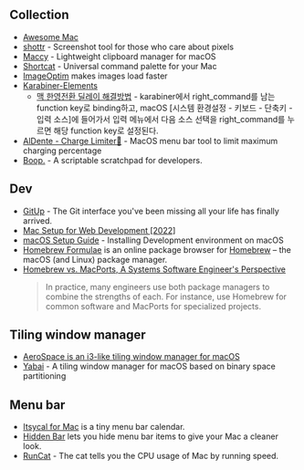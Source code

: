 
## Collection

- [Awesome Mac](https://github.com/jaywcjlove/awesome-mac)
- [shottr](https://shottr.cc/) - Screenshot tool for those who care about pixels
- [Maccy](https://github.com/p0deje/Maccy) - Lightweight clipboard manager for macOS
- [Shortcat](https://shortcat.app/) - Universal command palette for your Mac
- [ImageOptim](https://imageoptim.com/mac) makes images load faster
- [Karabiner-Elements](https://github.com/pqrs-org/Karabiner-Elements)
  - [맥 한영전환 딜레이 해결방법](https://blog.naver.com/PostView.naver?blogId=rkdals530&logNo=222385359410) - karabiner에서 right_command를 남는 function key로 binding하고, macOS [시스템 환경설정 - 키보드 - 단축키 - 입력 소스]에 들어가서 입력 메뉴에서 다음 소스 선택을 right_command를 누르면 해당 function key로 설정된다.
- [AlDente - Charge Limiter🍝](https://github.com/AppHouseKitchen/AlDente-Charge-Limiter) - MacOS menu bar tool to limit maximum charging percentage
- [Boop.](https://github.com/IvanMathy/Boop) - A scriptable scratchpad for developers.

## Dev

- [GitUp](https://github.com/git-up/GitUp) - The Git interface you've been missing all your life has finally arrived.
- [Mac Setup for Web Development [2022]](https://www.robinwieruch.de/mac-setup-web-development/)
- [macOS Setup Guide](https://sourabhbajaj.com/mac-setup) - Installing Development environment on macOS
- [Homebrew Formulae](https://formulae.brew.sh/) is an online package browser for [Homebrew](https://brew.sh/) – the macOS (and Linux) package manager.
- [Homebrew vs. MacPorts, A Systems Software Engineer's Perspective](https://dede.dev/posts/homebrew-vs-macPorts/)
  > In practice, many engineers use both package managers to combine the strengths of each. For instance, use Homebrew for common software and MacPorts for specialized projects.

## Tiling window manager

- [AeroSpace is an i3-like tiling window manager for macOS](https://github.com/nikitabobko/AeroSpace)
- [Yabai](https://github.com/koekeishiya/yabai) - A tiling window manager for macOS based on binary space partitioning

## Menu bar

- [Itsycal for Mac](https://www.mowglii.com/itsycal/) is a tiny menu bar calendar.
- [Hidden Bar](https://github.com/dwarvesf/hidden) lets you hide menu bar items to give your Mac a cleaner look.
- [RunCat](https://kyome.io/runcat/index.html?lang=en) - The cat tells you the CPU usage of Mac by running speed.
